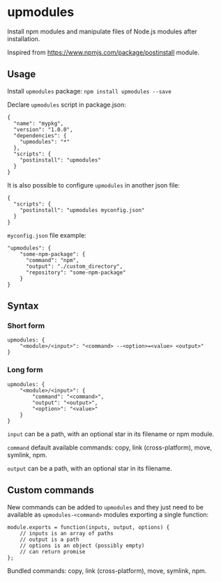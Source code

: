 # upmodules

Install npm modules and manipulate files of Node.js modules after installation.

Inspired from https://www.npmjs.com/package/postinstall module.

## Usage

Install `upmodules` package: `npm install upmodules --save`

Declare `upmodules` script in package.json:

    {
      "name": "mypkg",
      "version": "1.0.0",
      "dependencies": {
        "upmodules": "*"
      },
      "scripts": {
        "postinstall": "upmodules"
      }
    }

It is also possible to configure `upmodules` in another json file:

    {
      "scripts": {
        "postinstall": "upmodules myconfig.json"
      }
    }

`myconfig.json` file example:

    "upmodules": {
        "some-npm-package": {
          "command": "npm",
          "output": "./custom_directory",
          "repository": "some-npm-package"
        }
    }

## Syntax

### Short form

    upmodules: {
        "<module>/<input>": "<command> --<option>=<value> <output>"
    }

### Long form

    upmodules: {
        "<module>/<input>": {
            "command": "<command>",
            "output": "<output>",
            "<option>": "<value>"
        }
    }

`input` can be a path, with an optional star in its filename or npm module.

`command` default available commands: copy, link (cross-platform), move, symlink, npm.

`output` can be a path, with an optional star in its filename.


## Custom commands

New commands can be added to `upmodules` and they just need to be available
as `upmodules-<command>` modules exporting a single function:

    module.exports = function(inputs, output, options) {
        // inputs is an array of paths
        // output is a path
        // options is an object (possibly empty)
        // can return promise
    };

Bundled commands: copy, link (cross-platform), move, symlink, npm.
